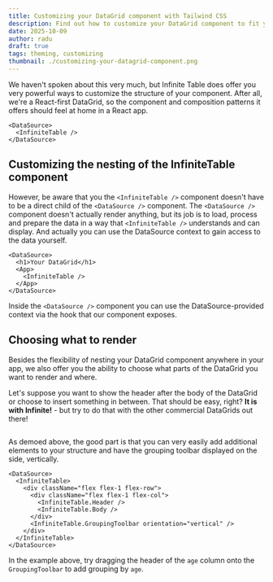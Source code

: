 ```yaml
---
title: Customizing your DataGrid component with Tailwind CSS
description: Find out how to customize your DataGrid component to fit your app needs, using Tailwind CSS
date: 2025-10-09
author: radu
draft: true
tags: theming, customizing
thumbnail: ./customizing-your-datagrid-component.png
---
```


We haven't spoken about this very much, but Infinite Table does offer you very powerful ways to customize the structure of your component. After all, we're a React-first DataGrid, so the component and composition patterns it offers should feel at home in a React app.


```tsx title="Default structure of InfiniteTable"
<DataSource>
  <InfiniteTable />
</DataSource>
```

## Customizing the nesting of the InfiniteTable component

However, be aware that you the `<InfiniteTable />` component doesn't have to be a direct child of the `<DataSource />` component. The `<DataSource />` component doesn't actually render anything, but its job is to load, process and prepare the data in a way that `<InfiniteTable />` understands and can display. And actually you can use the DataSource context to gain access to the data yourself.

```tsx {4} title="InfiniteTable can be nested anywhere inside the <DataSource /> component"
<DataSource>
  <h1>Your DataGrid</h1>
  <App>
    <InfiniteTable />
  </App>
</DataSource>
```


<Note>

Inside the `<DataSource />` component you can use the DataSource-provided context via the <HookLink name="useDataSourceState" /> hook that our component exposes.

</Note>

## Choosing what to render

Besides the flexibility of nesting your DataGrid component anywhere in your app, we also offer you the ability to choose what parts of the DataGrid you want to render and where.

Let's suppose you want to show the header after the body of the DataGrid or choose to insert something in between. That should be easy, right? **It is with Infinite!** - but try to do that with the other commercial DataGrids out there!

```tsx live tailwind file="./customizing-structure.page.tsx"

```

As demoed above, the good part is that you can very easily add additional elements to your structure and have the grouping toolbar displayed on the side, vertically.

```tsx {8} title="Example structure for vertical grouping toolbar"
<DataSource>
  <InfiniteTable>
    <div className="flex flex-1 flex-row">
      <div className="flex flex-1 flex-col">
        <InfiniteTable.Header />
        <InfiniteTable.Body />
      </div>
      <InfiniteTable.GroupingToolbar orientation="vertical" />
    </div>
  </InfiniteTable>
</DataSource>
```

<Note>

In the example above, try dragging the header of the `age` column onto the `GroupingToolbar` to add grouping by `age`.

</Note>

<!-- ```tsx live file="customizing-cells.page.tsx" tailwind
``` -->
